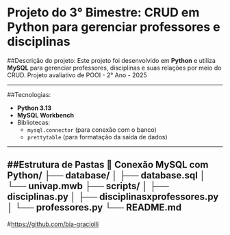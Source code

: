 ﻿# Projeto do 3° Bimestre: CRUD em Python para gerenciar professores e disciplinas

##Descrição do projeto:
Este projeto foi desenvolvido em **Python** e utiliza **MySQL** para gerenciar professores, disciplinas e suas relações por meio do CRUD.
Projeto avaliativo de POOI - 2° Ano - 2025

-----------------------------------------------------
##Tecnologias:
- **Python 3.13**
- **MySQL Workbench**
- Bibliotecas:
  - `mysql.connector` (para conexão com o banco)
  - `prettytable` (para formatação da saída de dados)
------------------------------------------------------
##Estrutura de Pastas
📁 Conexão MySQL com Python/
├── database/
│ ├── database.sql
│ └── univap.mwb
├── scripts/
│ ├── disciplinas.py
│ ├── disciplinasxprofessores.py
│ └── professores.py
└── README.md
------------------------------------------------------

#https://github.com/bia-graciolli
